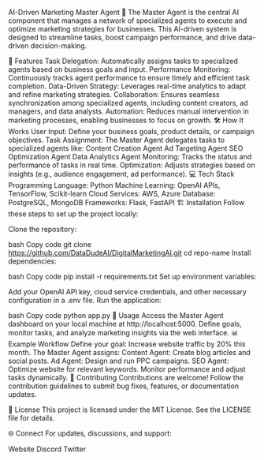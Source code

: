 AI-Driven Marketing Master Agent 🚀
The Master Agent is the central AI component that manages a network of specialized agents to execute and optimize marketing strategies for businesses. This AI-driven system is designed to streamline tasks, boost campaign performance, and drive data-driven decision-making.


🌟 Features
Task Delegation: Automatically assigns tasks to specialized agents based on business goals and input.
Performance Monitoring: Continuously tracks agent performance to ensure timely and efficient task completion.
Data-Driven Strategy: Leverages real-time analytics to adapt and refine marketing strategies.
Collaboration: Ensures seamless synchronization among specialized agents, including content creators, ad managers, and data analysts.
Automation: Reduces manual intervention in marketing processes, enabling businesses to focus on growth.
🛠️ How It Works
User Input: Define your business goals, product details, or campaign objectives.
Task Assignment: The Master Agent delegates tasks to specialized agents like:
Content Creation Agent
Ad Targeting Agent
SEO Optimization Agent
Data Analytics Agent
Monitoring: Tracks the status and performance of tasks in real time.
Optimization: Adjusts strategies based on insights (e.g., audience engagement, ad performance).
💻 Tech Stack
Programming Language: Python
Machine Learning: OpenAI APIs, TensorFlow, Scikit-learn
Cloud Services: AWS, Azure
Database: PostgreSQL, MongoDB
Frameworks: Flask, FastAPI
🏗️ Installation
Follow these steps to set up the project locally:

Clone the repository:

bash
Copy code
git clone https://github.com/DataDudeAI/DigitalMarketingAI.git
cd repo-name
Install dependencies:

bash
Copy code
pip install -r requirements.txt
Set up environment variables:

Add your OpenAI API key, cloud service credentials, and other necessary configuration in a .env file.
Run the application:

bash
Copy code
python app.py
🚀 Usage
Access the Master Agent dashboard on your local machine at http://localhost:5000.
Define goals, monitor tasks, and analyze marketing insights via the web interface.
📊 Example Workflow
Define your goal: Increase website traffic by 20% this month.
The Master Agent assigns:
Content Agent: Create blog articles and social posts.
Ad Agent: Design and run PPC campaigns.
SEO Agent: Optimize website for relevant keywords.
Monitor performance and adjust tasks dynamically.
🤝 Contributing
Contributions are welcome! Follow the contribution guidelines to submit bug fixes, features, or documentation updates.

📄 License
This project is licensed under the MIT License. See the LICENSE file for details.

🌐 Connect
For updates, discussions, and support:

Website
Discord
Twitter
